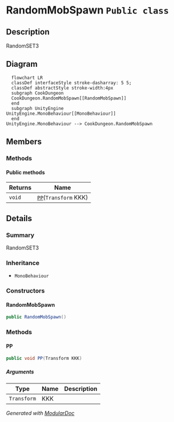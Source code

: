 # RandomMobSpawn `Public class`

## Description
RandomSET3

## Diagram
```mermaid
  flowchart LR
  classDef interfaceStyle stroke-dasharray: 5 5;
  classDef abstractStyle stroke-width:4px
  subgraph CookDungeon
  CookDungeon.RandomMobSpawn[[RandomMobSpawn]]
  end
  subgraph UnityEngine
UnityEngine.MonoBehaviour[[MonoBehaviour]]
  end
UnityEngine.MonoBehaviour --> CookDungeon.RandomMobSpawn
```

## Members
### Methods
#### Public  methods
| Returns | Name |
| --- | --- |
| `void` | [`PP`](#pp)(`Transform` KKK) |

## Details
### Summary
RandomSET3

### Inheritance
 - `MonoBehaviour`

### Constructors
#### RandomMobSpawn
```csharp
public RandomMobSpawn()
```

### Methods
#### PP
```csharp
public void PP(Transform KKK)
```
##### Arguments
| Type | Name | Description |
| --- | --- | --- |
| `Transform` | KKK |   |

*Generated with* [*ModularDoc*](https://github.com/hailstorm75/ModularDoc)
